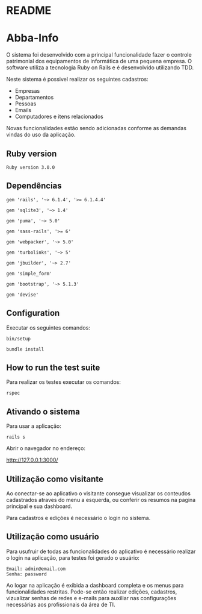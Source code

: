 # README

# Abba-Info

O sistema foi desenvolvido com a principal funcionalidade fazer o controle patrimonial dos equipamentos de informática de uma pequena empresa. O software utiliza a tecnologia Ruby on Rails e é desenvolvido utilizando TDD.

Neste sistema é possivel realizar os seguintes cadastros:

- Empresas
- Departamentos
- Pessoas
- Emails
- Computadores e itens relacionados

Novas funcionalidades estão sendo adicionadas conforme as demandas vindas do uso da aplicação.

## Ruby version 
```
Ruby version 3.0.0
```

## Dependências

```
gem 'rails', '~> 6.1.4', '>= 6.1.4.4'

gem 'sqlite3', '~> 1.4'

gem 'puma', '~> 5.0'

gem 'sass-rails', '>= 6'

gem 'webpacker', '~> 5.0'

gem 'turbolinks', '~> 5'

gem 'jbuilder', '~> 2.7'

gem 'simple_form'

gem 'bootstrap', '~> 5.1.3'

gem 'devise'
```


## Configuration

Executar os seguintes comandos:

```
bin/setup

bundle install
```

## How to run the test suite

Para realizar os testes executar os comandos:

```
rspec
```

## Ativando o sistema

Para usar a aplicação:

```
rails s
```

Abrir o navegador no endereço:

http://127.0.0.1:3000/

## Utilização como visitante

Ao conectar-se ao aplicativo o visitante consegue visualizar os conteudos cadastrados atraves do menu a esquerda, ou conferir os resumos na pagina principal e sua dashboard.

Para cadastros e edições é necessário o login no sistema.

## Utilização como usuário

Para usufruir de todas as funcionalidades do aplicativo é necessário realizar o login na aplicação, para testes foi gerado o usuário:

```
Email: admin@email.com
Senha: password
```
Ao logar na aplicação é exibida a dashboard completa e os menus para funcionalidades restritas.
Pode-se então realizar edições, cadastros, vizualizar senhas de redes e e-mails para auxiliar nas configurações necessárias aos profissionais da área de TI.
